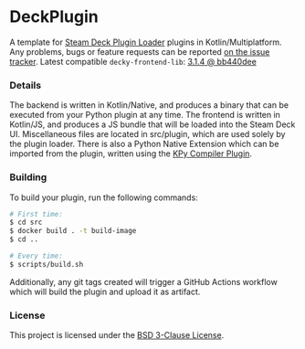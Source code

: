 # DeckPlugin

A template for [Steam Deck Plugin Loader](https://github.com/SteamDeckHomebrew/decky-loader) plugins in Kotlin/Multiplatform.
Any problems, bugs or feature requests can be reported [on the issue tracker](https://youtrack.martmists.com/issues/DK).
Latest compatible `decky-frontend-lib`: [3.1.4 @ bb440dee](https://github.com/SteamDeckHomebrew/decky-frontend-lib/commit/bb440deed69bbe9852037937bd104b2d30466874)

### Details

The backend is written in Kotlin/Native, and produces a binary that can be executed from your Python plugin at any time.
The frontend is written in Kotlin/JS, and produces a JS bundle that will be loaded into the Steam Deck UI.
Miscellaneous files are located in src/plugin, which are used solely by the plugin loader.
There is also a Python Native Extension which can be imported from the plugin, written using the [KPy Compiler Plugin](https://github.com/martmists-gh/kpy-plugin).

### Building

To build your plugin, run the following commands:

```bash
# First time:
$ cd src
$ docker build . -t build-image
$ cd ..

# Every time:
$ scripts/build.sh 
```

Additionally, any git tags created will trigger a GitHub Actions workflow which will build the plugin and upload it as artifact.

### License

This project is licensed under the [BSD 3-Clause License](LICENSE).
